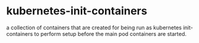 # kubernetes-init-containers

a collection of containers that are created for being run as kubernetes
init-containers to perform setup before the main pod containers are started.
